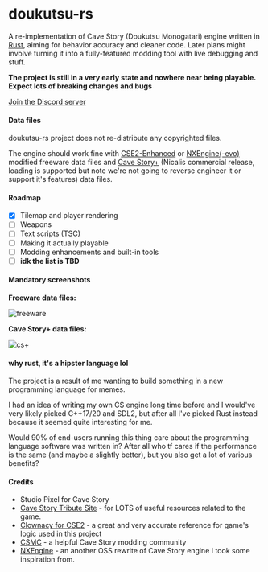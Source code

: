 # doukutsu-rs

A re-implementation of Cave Story (Doukutsu Monogatari) engine written in [Rust](https://www.rust-lang.org/), aiming for behavior accuracy and cleaner code.
Later plans might involve turning it into a fully-featured modding tool with live debugging and stuff.

**The project is still in a very early state and nowhere near being playable. Expect lots of breaking changes and bugs**

[Join the Discord server](https://discord.gg/fbRsNNB)

#### Data files

doukutsu-rs project does not re-distribute any copyrighted files. 

The engine should work fine with [CSE2-Enhanced](https://github.com/Clownacy/CSE2) or [NXEngine(-evo)](https://github.com/nxengine/nxengine-evo) modified freeware data files and [Cave Story+](https://www.nicalis.com/games/cavestory+) (Nicalis commercial release, loading is supported but note we're not going to reverse engineer it or support it's features) data files.

#### Roadmap

- [x] Tilemap and player rendering
- [ ] Weapons
- [ ] Text scripts (TSC)
- [ ] Making it actually playable
- [ ] Modding enhancements and built-in tools
- [ ] **idk the list is TBD**

#### Mandatory screenshots

**Freeware data files:**

![freeware](https://i.imgur.com/oCduSsy.png)

**Cave Story+ data files:**

![cs+](https://i.imgur.com/8qbfkeb.png)

#### why rust, it's a hipster language lol

The project is a result of me wanting to build something in a new programming language for memes.

I had an idea of writing my own CS engine long time before and I would've very likely picked C++17/20 and SDL2, but after 
all I've picked Rust instead because it seemed quite interesting for me.

Would 90% of end-users running this thing care about the programming language software was written in? After all who tf cares if the performance is the same (and maybe a slightly better), but you also get a lot of various benefits?

#### Credits

- Studio Pixel for Cave Story 
- [Cave Story Tribute Site](https://cavestory.org) - for LOTS of useful resources related to the game. 
- [Clownacy for CSE2](https://github.com/Clownacy/CSE2) - a great and very accurate reference for game's logic used in this project
- [CSMC](https://discord.gg/xRsWpz6) - a helpful Cave Story modding community
- [NXEngine](https://github.com/nxengine/nxengine-evo) - an another OSS rewrite of Cave Story engine I took some inspiration from.
